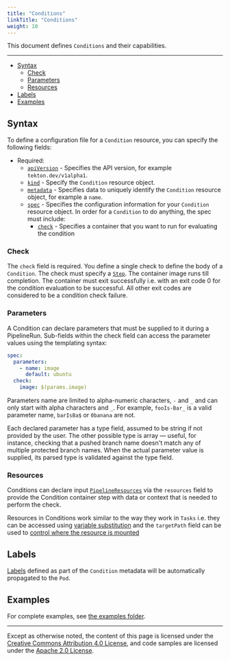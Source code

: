 ```yaml
---
title: "Conditions"
linkTitle: "Conditions"
weight: 10
---
```


This document defines `Conditions` and their capabilities.

---

- [Syntax](#syntax)
  - [Check](#check)
  - [Parameters](#parameters)
  - [Resources](#resources)
- [Labels](#labels)
- [Examples](#examples)

## Syntax

To define a configuration file for a `Condition` resource, you can specify the
following fields:

- Required:
  - [`apiVersion`][kubernetes-overview] - Specifies the API version, for example
    `tekton.dev/v1alpha1`.
  - [`kind`][kubernetes-overview] - Specify the `Condition` resource object.
  - [`metadata`][kubernetes-overview] - Specifies data to uniquely identify the
    `Condition` resource object, for example a `name`.
  - [`spec`][kubernetes-overview] - Specifies the configuration information for
    your `Condition` resource object. In order for a `Condition` to do anything,
    the spec must include:
    - [`check`](#check) - Specifies a container that you want to run for evaluating the condition 

[kubernetes-overview]:
  https://kubernetes.io/docs/concepts/overview/working-with-objects/kubernetes-objects/#required-fields

### Check

The `check` field is required. You define a single check to define the body of a `Condition`. The 
check must specify a [`Step`](./tasks.md#steps). The container image runs till completion. The container 
must exit successfully i.e. with an exit code 0 for the condition evaluation to be successful. All other 
exit codes are considered to be a condition check failure.

### Parameters

A Condition can declare parameters that must be supplied to it during a PipelineRun. Sub-fields
within the check field can access the parameter values using the templating syntax:

```yaml
spec:
  parameters:
    - name: image
      default: ubuntu
  check:
    image: $(params.image)
```

Parameters name are limited to alpha-numeric characters, `-` and `_` and can
only start with alpha characters and `_`. For example, `fooIs-Bar_` is a valid
parameter name, `barIsBa$` or `0banana` are not.
 
Each declared parameter has a type field, assumed to be string if not provided by the user. 
The other possible type is array — useful, for instance, checking that a pushed branch name doesn't match any of 
multiple protected branch names. When the actual parameter value is supplied, its parsed type 
is validated against the type field.

### Resources

Conditions can declare input [`PipelineResources`](/docs/pipelines/resources)  via the `resources` field to 
provide the Condition container step with data or context that is needed to perform the check.

Resources in Conditions work similar to the way they work in `Tasks` i.e. they can be accessed using
[variable substitution](/docs/pipelines/resources#variable-substitution) and the `targetPath` field can be used
to [control where the resource is mounted](/docs/pipelines/resources#controlling-where-resources-are-mounted)

## Labels

[Labels](/docs/pipelines/labels) defined as part of the `Condition` metadata will be automatically propagated to the `Pod`.

## Examples

For complete examples, see
[the examples folder](https://github.com/tektoncd/pipeline/tree/master/examples).

---

Except as otherwise noted, the content of this page is licensed under the
[Creative Commons Attribution 4.0 License](https://creativecommons.org/licenses/by/4.0/),
and code samples are licensed under the
[Apache 2.0 License](https://www.apache.org/licenses/LICENSE-2.0).

